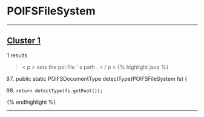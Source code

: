 # POIFSFileSystem

***

## [Cluster 1](./1)
1 results
> < p > sets the poi file ' s path . < / p > 
{% highlight java %}
97. public static POIFSDocumentType detectType(POIFSFileSystem fs) {
98.     return detectType(fs.getRoot());
{% endhighlight %}

***


